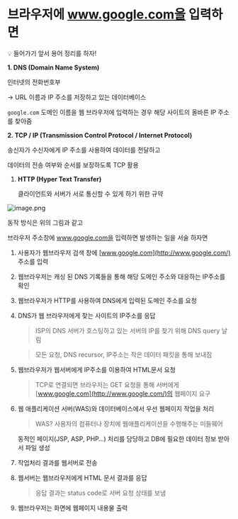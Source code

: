 # 브라우저에 www.google.com을 입력하면

<aside>
💡 들어가기 앞서 용어 정리를 하자!

**1. DNS (Domain Name System)**

인터넷의 전화번호부

→ URL 이름과 IP 주소를 저장하고 있는 데이터베이스

`google.com` 도메인 이름을 웹 브라우저에 입력하는 경우 해당 사이트의 올바른 IP 주소를 찾아줌

**2. TCP / IP (Transmission Control Protocol / Internet Protocol)**

송신자가 수신자에게 IP 주소를 사용하여 데이터를 전달하고

데이터의 전송 여부와 순서를 보장하도록 TCP 활용

1. **HTTP (Hyper Text Transfer)**
    
    클라이언트와 서버가 서로 통신할 수 있게 하기 위한 규약
    
</aside>

![image.png](%E1%84%87%E1%85%B3%E1%84%85%E1%85%A1%E1%84%8B%E1%85%AE%E1%84%8C%E1%85%A5%E1%84%8B%E1%85%A6%20www%20google%20com%E1%84%8B%E1%85%B3%E1%86%AF%20%E1%84%8B%E1%85%B5%E1%86%B8%E1%84%85%E1%85%A7%E1%86%A8%E1%84%92%E1%85%A1%E1%84%86%E1%85%A7%E1%86%AB%20318bd8b8d77a444ca80aada42b68062b/image.png)

동작 방식은 위의 그림과 같고

브라우저 주소창에 www.google.com을 입력하면 발생하는 일을 서술 하자면

1. 사용자가 웹브라우저 검색 창에 [www.google.com](http://www.google.com/) 주소를 입력

2. 웹브라우저는 캐싱 된 DNS 기록들을 통해 해당 도메인 주소와 대응하는 IP주소를 확인

3. 웹브라우저가 HTTP를 사용하여 DNS에게 입력된 도메인 주소를 요청

4. DNS가 웹 브라우저에게 찾는 사이트의 IP주소를 응답

    
    > ISP의 DNS 서버가 호스팅하고 있는 서버의 IP를 찾기 위해 DNS query 날림
    > 
    
    > 모든 요청, DNS recursor, IP주소는 작은 데이터 패킷을 통해 보내짐
    > 
    
5. 웹브라우저가 웹서버에게 IP주소를 이용하여 HTML문서 요청

    
    > TCP로 연결되면 브라우저는 GET 요청을 통해 서버에게 [www.google.com](http://www.google.com/)의 웹페이지 요구
    > 
    
6. 웹 애플리케이션 서버(WAS)와 데이터베이스에서 우선 웹페이지 작업을 처리

    
    > WAS? 사용자의 컴퓨터나 장치에 웹애플리케이션을 수행해주는 미들웨어
    
    동적인 페이지(JSP, ASP, PHP…) 처리를 담당하고 DB에 필요한 데이터 정보 받아서 파일 생성
    > 

1. 작업처리 결과를 웹서버로 전송

2. 웹서버는 웹브라우저에게 HTML 문서 결과를 응답

    
    > 응답 결과는 status code로 서버 요청 상태를 보냄
    > 
    
3. 웹브라우저는 화면에 웹페이지 내용물 출력